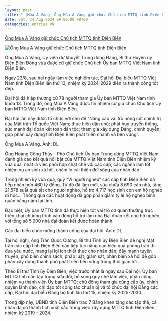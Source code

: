 ```yaml
---
layout: post
title: " [Mùa A Vảng] Ông Mùa A Vảng giữ chức Chủ tịch MTTQ tỉnh Điện Biên"
date: Sat, 24 Aug 2024 09:00:00 +0700
categories: entries VN
---
```

[Ông Mùa A Vảng giữ chức Chủ tịch MTTQ tỉnh Điện Biên](https://vietnamnet.vn/ong-mua-a-vang-giu-chuc-chu-tich-mttq-tinh-dien-bien-2314958.html)

![Ông Mùa A Vảng giữ chức Chủ tịch MTTQ tỉnh Điện Biên](https://static-images.vnncdn.net/vps_images_publish/000001/000003/2024/8/23/ong-mua-a-vang-giu-chuc-chu-tich-mttq-tinh-dien-bien-2197.jpg?width=0&s=JkvB0jEshxCV624MgcxZMw)

Ông Mùa A Vảng, Ủy viên dự khuyết Trung ương Đảng, Bí thư Huyện ủy Điện Biên Đông vừa được cử giữ chức Chủ tịch Ủy ban MTTQ Việt Nam tỉnh Điện Biên.

Ngày 23/8, sau hai ngày làm việc nghiêm túc, Đại hội Đại biểu MTTQ Việt Nam tỉnh Điện Biên lần thứ 13, nhiệm kỳ 2024-2029 diễn ra thành công tốt đẹp.

Đại hội đã hiệp thương cử 78 người tham gia Ủy ban MTTQ Việt Nam tỉnh khóa 13. Trong đó, ông Mùa A Vảng được tín nhiệm cử giữ chức Chủ tịch Ủy ban MTTQ Việt Nam tỉnh Điện Biên.

Đại hội lần này được tổ chức với chủ đề “Nâng cao vai trò nòng cốt chính trị của Mặt trận Tổ quốc Việt Nam; thực hiện dân chủ; phát huy truyền thống, sức mạnh đại đoàn kết toàn dân tộc; tham gia xây dựng Đảng, chính quyền; góp phần xây dựng tỉnh Điện Biên phát triển nhanh và bền vững”.

Ông Mùa A Vảng. Ảnh: DL

Ông Hoàng Công Thủy - Phó Chủ tịch Ủy ban Trung ương MTTQ Việt Nam đánh giá cao kết quả nổi bật của MTTQ Việt Nam tỉnh Điện Biên nhiệm kỳ vừa qua, nhất là việc phối hợp chặt chẽ với các cấp, các ngành làm tốt nhiệm vụ an sinh xã hội, chăm lo cải thiện đời sống của nhân dân.

Trong nhiệm kỳ vừa qua, quỹ “Vì người nghèo” các cấp tỉnh Điện Biên đã tiếp nhận hơn 460 tỷ đồng. Từ đó đã làm mới, sửa chữa 8.690 căn nhà, tặng 21.578 suất quà tết cho người nghèo, hỗ trợ 4.717 học sinh con em hộ nghèo đi học... Thông qua các hoạt động đã góp phần giảm tỷ lệ hộ nghèo bình quân hằng năm tại tỉnh.

Đặc biệt, Ủy ban MTTQ tỉnh đã thực hiện tốt vai trò cơ quan thường trực triển khai chương trình vận động hỗ trợ làm nhà Đại đoàn kết cho hộ nghèo, với tổng số 5.000 nhà đại đoàn kết được hoàn thành.

Các đại biểu chúc mừng thành công của đại hội. Ảnh: DL

Tại hội nghị, ông Trần Quốc Cường, Bí thư Tỉnh ủy Điện Biên đề nghị Mặt trận các cấp tỉnh Điện Biên cần tiếp tục nâng cao hiệu quả phong trào thi đua yêu nước, mang lại lợi ích thiết thực cho nhân dân; đẩy mạnh tuyên truyền, phổ biến chính sách, pháp luật; giám sát, phản biện xã hội để góp phần xây dựng thành phố phát triển bền vững trong thời gian tới…

Theo Bí thư Tỉnh ủy Điện Biên, việc trước nhất là ngay sau Đại hội, Ủy ban MTTQ tỉnh cần tập trung sửa đổi, bổ sung quy chế làm việc, phân công nhiệm vụ thành viên Ủy ban MTTQ; chủ động tham gia cùng cấp ủy, chính quyền lãnh đạo, chỉ đạo tốt công tác chuẩn bị và tổ chức đại hội Đảng các cấp, Đại hội đại biểu Đảng bộ tỉnh lần thứ 15, nhiệm kỳ 2025-2030...

Trong dịp này, UBND tỉnh Điện Biên trao 7 Bằng khen tặng các tập thể, cá nhân đã có thành tích xuất sắc trong việc xây dựng MTTQ tỉnh Điện Biên, nhiệm kỳ 2019 - 2024.

